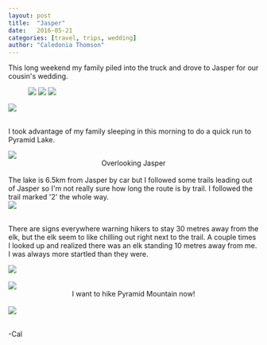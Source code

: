 ```yaml
---
layout: post
title:  "Jasper"
date:   2016-05-21
categories: [travel, trips, wedding]
author: "Caledonia Thomson"
---
```


This long weekend my family piled into the truck and drove to Jasper for our cousin's wedding.

<figure class="third">
	<a href="/photos/2016-05-21-jasper/1.jpg"><img src="/photos/2016-05-21-jasper/1.jpg"></a>
	<a href="/photos/2016-05-21-jasper/1.jpg"><img src="/photos/2016-05-21-jasper/1.jpg"></a>
	<a href="/photos/2016-05-21-jasper/1.jpg"><img src="/photos/2016-05-21-jasper/1.jpg"></a>
</figure>

<div class="row">
	<div class="col-sm-12"><img src="/photos/2016-05-21-jasper/1.jpg" /></div>              
</div>
<br>

I took advantage of my family sleeping in this morning to do a quick run to Pyramid Lake. 

<div class="row">
	<div class="col-sm-12"><img src="/photos/2016-05-21-jasper/2.jpg" /></div> 
</div>    
<center>Overlooking Jasper</center>
<br>
The lake is 6.5km from Jasper by car but I followed some trails leading out of Jasper so I'm not really sure how long the route is by trail. I followed the trail marked '2' the whole way.

<div class="row">                                       
    <div class="col-sm-12"><img src="/photos/2016-05-21-jasper/3.jpg" /></div>              
</div>
<br>

There are signs everywhere warning hikers to stay 30 metres away from the elk, but the elk seem to like chilling out right next to the trail. A couple times I looked up and realized there was an elk standing 10 metres away from me. I was always more startled than they were.

<div class="row">                   
<div class="col-sm-12"><img src="/photos/2016-05-21-jasper/4.jpg" /></div> 
</div>  
<br>

<div class="row">                   
<div class="col-sm-12"><img src="/photos/2016-05-21-jasper/5.jpg" /></div> 
</div>  
<center>I want to hike Pyramid Mountain now!</center>
<br>

<div class="row">                   
<div class="col-sm-12"><img src="/photos/2016-05-21-jasper/6.jpg" /></div> 
</div>  
<br>

-Cal